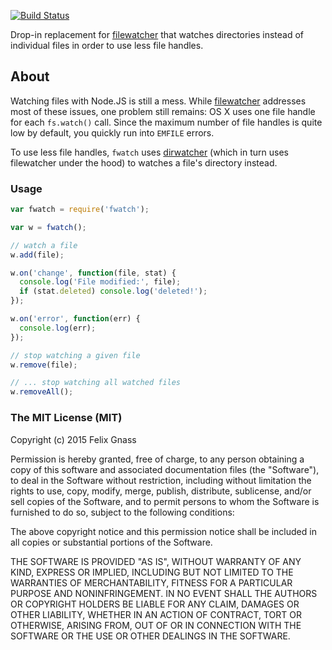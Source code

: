 [![Build Status](https://travis-ci.org/fgnass/fwatch.png?branch=master)](https://travis-ci.org/fgnass/fwatch)

Drop-in replacement for [filewatcher](https://www.npmjs.com/package/filewatcher)
that watches directories instead of individual files in order to use less file handles.

## About

Watching files with Node.JS is still a mess. While
[filewatcher](https://www.npmjs.com/package/filewatcher) addresses most of these issues, one problem still remains: OS X uses one file  handle for each `fs.watch()` call. Since the maximum number of file handles is quite low by default, you quickly run into `EMFILE` errors.

To use less file handles, `fwatch` uses [dirwatcher](https://www.npmjs.com/package/dirwatcher) (which in turn uses filewatcher under the hood) to watches a file's directory instead.

### Usage

```js
var fwatch = require('fwatch');

var w = fwatch();

// watch a file
w.add(file);

w.on('change', function(file, stat) {
  console.log('File modified:', file);
  if (stat.deleted) console.log('deleted!');
});

w.on('error', function(err) {
  console.log(err);
});

// stop watching a given file
w.remove(file);

// ... stop watching all watched files
w.removeAll();
```

### The MIT License (MIT)

Copyright (c) 2015 Felix Gnass

Permission is hereby granted, free of charge, to any person obtaining a copy
of this software and associated documentation files (the "Software"), to deal
in the Software without restriction, including without limitation the rights
to use, copy, modify, merge, publish, distribute, sublicense, and/or sell
copies of the Software, and to permit persons to whom the Software is
furnished to do so, subject to the following conditions:

The above copyright notice and this permission notice shall be included in
all copies or substantial portions of the Software.

THE SOFTWARE IS PROVIDED "AS IS", WITHOUT WARRANTY OF ANY KIND, EXPRESS OR
IMPLIED, INCLUDING BUT NOT LIMITED TO THE WARRANTIES OF MERCHANTABILITY,
FITNESS FOR A PARTICULAR PURPOSE AND NONINFRINGEMENT. IN NO EVENT SHALL THE
AUTHORS OR COPYRIGHT HOLDERS BE LIABLE FOR ANY CLAIM, DAMAGES OR OTHER
LIABILITY, WHETHER IN AN ACTION OF CONTRACT, TORT OR OTHERWISE, ARISING FROM,
OUT OF OR IN CONNECTION WITH THE SOFTWARE OR THE USE OR OTHER DEALINGS IN
THE SOFTWARE.
